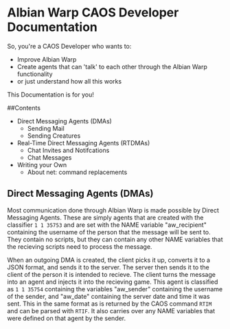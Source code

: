 Albian Warp CAOS Developer Documentation
========================================

So, you're a CAOS Developer who wants to:

* Improve Albian Warp
* Create agents that can 'talk' to each other through the Albian Warp functionality
* or just understand how all this works

This Documentation is for you!


##Contents

* Direct Messaging Agents (DMAs)
	* Sending Mail
	* Sending Creatures
* Real-Time Direct Messaging Agents (RTDMAs)
	* Chat Invites and Notifcations
	* Chat Messages
* Writing your Own
	* About net: command replacements

## Direct Messaging Agents (DMAs)

Most communication done through Albian Warp is made possible by Direct Messaging Agents. These are simply agents that are created with the classifier `1 1 35753` and are set with the NAME variable "aw_recipient" containing the username of the person that the message will be sent to. They contain no scripts, but they can contain any other NAME variables that the recieving scripts need to process the message.

When an outgoing DMA is created, the client picks it up, converts it to a JSON format, and sends it to the server. The server then sends it to the client of the person it is intended to recieve. The client turns the message into an agent and injects it into the recieving game. This agent is classified as `1 1 35754` containing the variables "aw\_sender" containing the username of the sender, and "aw\_date" containing the server date and time it was sent. This in the same format as is returned by the CAOS command `RTIM` and can be parsed with `RTIF`. It also carries over any NAME variables that were defined on that agent by the sender.